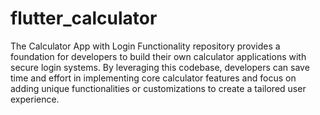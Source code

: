 # flutter_calculator
 The Calculator App with Login Functionality repository provides a foundation for developers to build their own calculator applications with secure login systems. By leveraging this codebase, developers can save time and effort in implementing core calculator features and focus on adding unique functionalities or customizations to create a tailored user experience.
